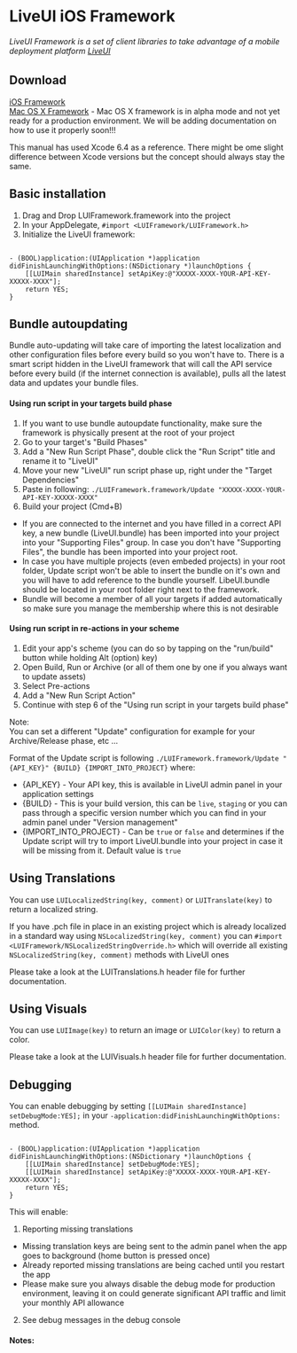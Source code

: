 LiveUI iOS Framework
================

###### LiveUI Framework is a set of client libraries to take advantage of a mobile deployment platform [LiveUI](http://www.liveui.io/) 

## Download
[iOS Framework](https://github.com/Ridiculous-Innovations/LUI/tree/master/iOS/LUIFramework/Latest)  
[Mac OS X Framework](https://github.com/Ridiculous-Innovations/LUI/tree/master/iOS/LUIFramework/Latest) - Mac OS X framework is in alpha mode and not yet ready for a production environment. We will be adding documentation on how to use it properly soon!!!

This manual has used Xcode 6.4 as a reference. There might be ome slight difference between Xcode versions but the concept should always stay the same.

## Basic installation

1. Drag and Drop LUIFramework.framework into the project
2. In your AppDelegate, ```#import <LUIFramework/LUIFramework.h>```
3. Initialize the LiveUI framework:

```obj-c

- (BOOL)application:(UIApplication *)application didFinishLaunchingWithOptions:(NSDictionary *)launchOptions {
    [[LUIMain sharedInstance] setApiKey:@"XXXXX-XXXX-YOUR-API-KEY-XXXXX-XXXX"];
    return YES;
}

```

## Bundle autoupdating
Bundle auto-updating will take care of importing the latest localization and other configuration files before every build so you won't have to. There is a smart script hidden in the LiveUI framework that will call the API service before every build (if the internet connection is available), pulls all the latest data and updates your bundle files.

#### Using run script in your targets build phase

1. If you want to use bundle autoupdate functionality, make sure the framework is physically present at the root of your project
3. Go to your target's "Build Phases"
4. Add a "New Run Script Phase", double click the "Run Script" title and rename it to "LiveUI"
5. Move your new "LiveUI" run script phase up, right under the "Target Dependencies"
6. Paste in following: ```./LUIFramework.framework/Update "XXXXX-XXXX-YOUR-API-KEY-XXXXX-XXXX"```
7. Build your project (Cmd+B)
  * If you are connected to the internet and you have filled in a correct API key, a new bundle (LiveUI.bundle) has been imported into your project into your "Supporting Files" group. In case you don't have "Supporting Files", the bundle has been imported into your project root.
  * In case you have multiple projects (even embeded projects) in your root folder, Update script won't be able to insert the bundle on it's own and you will have to add reference to the bundle yourself. LibeUI.bundle should be located in your root folder right next to the framework.
  * Bundle will become a member of all your targets if added automatically so make sure you manage the membership where this is not desirable
  
  
#### Using run script in re-actions in your scheme

1. Edit your app's scheme (you can do so by tapping on the "run/build" button while holding Alt (option) key)
2. Open Build, Run or Archive (or all of them one by one if you always want to update assets)
3. Select Pre-actions
4. Add a "New Run Script Action"
5. Continue with step 6 of the "Using run script in your targets build phase"

Note:  
You can set a different "Update" configuration for example for your Archive/Release phase, etc ...
  
Format of the Update script is following  ```./LUIFramework.framework/Update "{API_KEY}" {BUILD} {IMPORT_INTO_PROJECT}``` where:
  * {API_KEY} - Your API key, this is available in LiveUI admin panel in your application settings
  * {BUILD} - This is your build version, this can be `live`, `staging` or you can pass through a specific version number which you can find in your admin panel under "Version management"
  * {IMPORT_INTO_PROJECT} - Can be `true` or `false` and determines if the Update script will try to import LiveUI.bundle into your project in case it will be missing from it. Default value is `true`

## Using Translations
You can use ```LUILocalizedString(key, comment)``` or ```LUITranslate(key)``` to return a localized string.

If you have .pch file in place in an existing project which is already localized in a standard way using ```NSLocalizedString(key, comment)``` you can ```#import <LUIFramework/NSLocalizedStringOverride.h>``` which will override all existing ```NSLocalizedString(key, comment)``` methods with LiveUI ones

Please take a look at the LUITranslations.h header file for further documentation.

## Using Visuals
You can use ```LUIImage(key)``` to return an image or ```LUIColor(key)``` to return a color.

Please take a look at the LUIVisuals.h header file for further documentation.

## Debugging
You can enable debugging by setting ```[[LUIMain sharedInstance] setDebugMode:YES];``` in your ```-application:didFinishLaunchingWithOptions:``` method.

```obj-c

- (BOOL)application:(UIApplication *)application didFinishLaunchingWithOptions:(NSDictionary *)launchOptions {
    [[LUIMain sharedInstance] setDebugMode:YES];
	[[LUIMain sharedInstance] setApiKey:@"XXXXX-XXXX-YOUR-API-KEY-XXXXX-XXXX"];
    return YES;
}

```

This will enable:

1. Reporting missing translations
  * Missing translation keys are being sent to the admin panel when the app goes to background (home button is pressed once)
  * Already reported missing translations are being cached until you restart the app
  * Please make sure you always disable the debug mode for production environment, leaving it on could generate significant API traffic and limit your monthly API allowance
2. See debug messages in the debug console

#### Notes:
